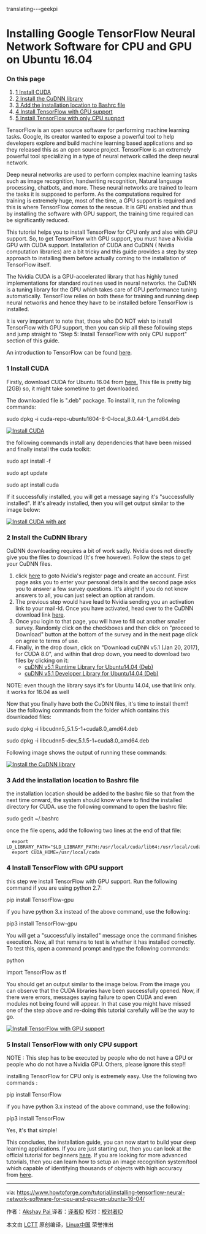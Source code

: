 translating---geekpi

Installing Google TensorFlow Neural Network Software for CPU and GPU on Ubuntu 16.04
============================================================

### On this page

1.  [1 Install CUDA][1]
2.  [2 Install the CuDNN library][2]
3.  [3 Add the installation location to Bashrc file][3]
4.  [4 Install TensorFlow with GPU support][4]
5.  [5 Install TensorFlow with only CPU support][5]

TensorFlow is an open source software for performing machine learning tasks. Google, its creator wanted to expose a powerful tool to help developers explore and build machine learning based applications and so they released this as an open source project. TensorFlow is an extremely powerful tool specializing in a type of neural network called the deep neural network.

Deep neural networks are used to perform complex machine learning tasks such as image recognition, handwriting recognition, Natural language processing, chatbots, and more. These neural networks are trained to learn the tasks it is supposed to perform. As the computations required for training is extremely huge, most of the time, a GPU support is required and this is where TensorFlow comes to the rescue. It is GPU enabled and thus by installing the software with GPU support, the training time required can be significantly reduced.

This tutorial helps you to install TensorFlow for CPU only and also with GPU support. So, to get TensorFlow with GPU support, you must have a Nvidia GPU with CUDA support. Installation of CUDA and CuDNN ( Nvidia computation libraries) are a bit tricky and this guide provides a step by step approach to installing them before actually coming to the installation of TensorFlow itself.

The Nvidia CUDA is a GPU-accelerated library that has highly tuned implementations for standard routines used in neural networks. the CuDNN is a tuning library for the GPU which takes care of GPU performance tuning automatically. TensorFlow relies on both these for training and running deep neural networks and hence they have to be installed before TensorFlow is installed.

It is very important to note that, those who DO NOT wish to install TensorFlow with GPU support, then you can skip all these following steps and jump straight to "Step 5: Install TensorFlow with only CPU support" section of this guide.

An introduction to TensorFlow can be found [here][10].

### 1 Install CUDA

Firstly, download CUDA for Ubuntu 16.04 from [here.][11] This file is pretty big (2GB) so, it might take sometime to get downloaded.

The downloaded file is ".deb" package. To install it, run the following commands:

sudo dpkg -i cuda-repo-ubuntu1604-8-0-local_8.0.44-1_amd64.deb

[
 ![Install CUDA](https://www.howtoforge.com/images/installing_tensorflow_machine_learning_software_for_cpu_and_gpu_on_ubuntu_1604/image1.png) 
][12]

the following commands install any dependencies that have been missed and finally install the cuda toolkit:

sudo apt install -f

sudo apt update

sudo apt install cuda

If it successfully installed, you will get a message saying it's "successfully installed". If it's already installed, then you will get output similar to the image below:

[
 ![Install CUDA with apt](https://www.howtoforge.com/images/installing_tensorflow_machine_learning_software_for_cpu_and_gpu_on_ubuntu_1604/image2.png) 
][13]

### 2 Install the CuDNN library

CuDNN downloading requires a bit of work sadly. Nvidia does not directly give you the files to download (It's free however). Follow the steps to get your CuDNN files.

1.  click [here][8] to goto Nvidia's register page and create an account. First page asks you to enter your personal details and the second page asks you to answer a few survey questions. It's alright if you do not know answers to all, you can just select an option at random.
2.  The previous step would have lead to Nvidia sending you an activation link to your mail-Id. Once you have activated, head over to the CuDNN download link [here][9].
3.  Once you login to that page, you will have to fill out another smaller survey. Randomly click on the checkboxes and then click on "proceed to Download" button at the bottom of the survey and in the next page click on agree to terms of use.
4.  Finally, in the drop down, click on "Download cuDNN v5.1 (Jan 20, 2017), for CUDA 8.0", and within that drop down, you need to download two files by clicking on it:
    *   [cuDNN v5.1 Runtime Library for Ubuntu14.04 (Deb)][6]
    *   [cuDNN v5.1 Developer Library for Ubuntu14.04 (Deb)][7]

NOTE: even though the library says it's for Ubuntu 14.04, use that link only. it works for 16.04 as well

Now that you finally have both the CuDNN files, it's time to install them!! Use the following commands from the folder which contains this downloaded files:

sudo dpkg -i libcudnn5_5.1.5-1+cuda8.0_amd64.deb

sudo dpkg -i libcudnn5-dev_5.1.5-1+cuda8.0_amd64.deb

Following image shows the output of running these commands:

[
 ![Install the CuDNN library](https://www.howtoforge.com/images/installing_tensorflow_machine_learning_software_for_cpu_and_gpu_on_ubuntu_1604/image3.png) 
][14]

### 3 Add the installation location to Bashrc file

the installation location should be added to the bashrc file so that from the next time onward, the system should know where to find the installed directory for CUDA. use the following command to open the bashrc file:

sudo gedit ~/.bashrc

once the file opens, add the following two lines at the end of that file:

```
  export LD_LIBRARY_PATH="$LD_LIBRARY_PATH:/usr/local/cuda/lib64:/usr/local/cuda/extras/CUPTI/lib64"
  export CUDA_HOME=/usr/local/cuda
```

### 4 Install TensorFlow with GPU support

this step we install TensorFlow with GPU support. Run the following command if you are using python 2.7:

pip install TensorFlow-gpu

if you have python 3.x instead of the above command, use the following:

pip3 install TensorFlow-gpu

You will get a "successfully installed" message once the command finishes execution. Now, all that remains to test is whether it has installed correctly. To test this, open a command prompt and type the following commands:

python

import TensorFlow as tf

You should get an output similar to the image below. From the image you can observe that the CUDA libraries have been successfully opened. Now, if there were errors, messages saying failure to open CUDA and even modules not being found will appear. In that case you might have missed one of the step above and re-doing this tutorial carefully will be the way to go.

[
 ![Install TensorFlow with GPU support](https://www.howtoforge.com/images/installing_tensorflow_machine_learning_software_for_cpu_and_gpu_on_ubuntu_1604/image4.png) 
][15]

### 5 Install TensorFlow with only CPU support

NOTE : This step has to be executed by people who do not have a GPU or people who do not have a Nvidia GPU. Others, please ignore this step!!

installing TensorFlow for CPU only is extremely easy. Use the following two commands :

pip install TensorFlow

if you have python 3.x instead of the above command, use the following:

pip3 install TensorFlow

Yes, it's that simple!

This concludes, the installation guide, you can now start to build your deep learning applications. If you are just starting out, then you can look at the official tutorial for beginners [here][16]. If you are looking for more advanced tutorials, then you can learn how to setup an image recognition system/tool which capable of identifying thousands of objects with high accuracy from [here][17].

--------------------------------------------------------------------------------

via: https://www.howtoforge.com/tutorial/installing-tensorflow-neural-network-software-for-cpu-and-gpu-on-ubuntu-16-04/

作者：[Akshay Pai ][a]
译者：[译者ID](https://github.com/译者ID)
校对：[校对者ID](https://github.com/校对者ID)

本文由 [LCTT](https://github.com/LCTT/TranslateProject) 原创编译，[Linux中国](https://linux.cn/) 荣誉推出

[a]:https://www.howtoforge.com/tutorial/installing-tensorflow-neural-network-software-for-cpu-and-gpu-on-ubuntu-16-04/
[1]:https://www.howtoforge.com/tutorial/installing-tensorflow-neural-network-software-for-cpu-and-gpu-on-ubuntu-16-04/#-install-cuda
[2]:https://www.howtoforge.com/tutorial/installing-tensorflow-neural-network-software-for-cpu-and-gpu-on-ubuntu-16-04/#-install-the-cudnn-library
[3]:https://www.howtoforge.com/tutorial/installing-tensorflow-neural-network-software-for-cpu-and-gpu-on-ubuntu-16-04/#-add-the-installation-location-to-bashrc-file
[4]:https://www.howtoforge.com/tutorial/installing-tensorflow-neural-network-software-for-cpu-and-gpu-on-ubuntu-16-04/#-install-tensorflow-with-gpu-support
[5]:https://www.howtoforge.com/tutorial/installing-tensorflow-neural-network-software-for-cpu-and-gpu-on-ubuntu-16-04/#-install-tensorflow-with-only-cpu-support
[6]:https://developer.nvidia.com/compute/machine-learning/cudnn/secure/v5.1/prod_20161129/8.0/libcudnn5_5.1.10-1+cuda8.0_amd64-deb
[7]:https://developer.nvidia.com/compute/machine-learning/cudnn/secure/v5.1/prod_20161129/8.0/libcudnn5-dev_5.1.10-1+cuda8.0_amd64-deb
[8]:https://developer.nvidia.com/group/node/873374/subscribe/og_user_node
[9]:https://developer.nvidia.com/rdp/form/cudnn-download-survey
[10]:http://sourcedexter.com/what-is-tensorflow/
[11]:https://developer.nvidia.com/compute/cuda/8.0/Prod2/local_installers/cuda-repo-ubuntu1604-8-0-local-ga2_8.0.61-1_amd64-deb
[12]:https://www.howtoforge.com/images/installing_tensorflow_machine_learning_software_for_cpu_and_gpu_on_ubuntu_1604/big/image1.png
[13]:https://www.howtoforge.com/images/installing_tensorflow_machine_learning_software_for_cpu_and_gpu_on_ubuntu_1604/big/image2.png
[14]:https://www.howtoforge.com/images/installing_tensorflow_machine_learning_software_for_cpu_and_gpu_on_ubuntu_1604/big/image3.png
[15]:https://www.howtoforge.com/images/installing_tensorflow_machine_learning_software_for_cpu_and_gpu_on_ubuntu_1604/big/image4.png
[16]:https://www.tensorflow.org/get_started/mnist/beginners
[17]:https://www.tensorflow.org/tutorials/image_recognition
